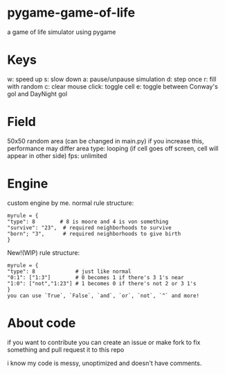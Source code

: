 # pygame-game-of-life
a game of life simulator using pygame

# Keys
w: speed up   s: slow down
a: pause/unpause simulation
d: step once  r: fill with random
c: clear      mouse click: toggle cell
e: toggle between Conway's gol and DayNight gol

# Field
50x50 random area (can be changed in main.py) if you increase this, performance may differ
area type: looping (if cell goes off screen, cell will appear in other side)
fps: unlimited

# Engine
custom engine by me.
normal rule structure:
```
myrule = {
"type": 8        # 8 is moore and 4 is von something
"survive": "23",  # required neighborhoods to survive
"born"; "3",      # required neighborhoods to give birth
}
```
New!(WIP) rule structure:
```
myrule = {
"type": 8             # just like normal
"0:1": ["1:3"]        # 0 becomes 1 if there's 3 1's near
"1:0": ["not","1:23"] # 1 becomes 0 if there's not 2 or 3 1's
}
you can use `True`, `False`, `and`, `or`, `not`, `^` and more!
```
# About code
if you want to contribute you can create an issue
or make fork to fix something and pull request it to this repo

i know my code is messy, unoptimized and doesn't have comments.

